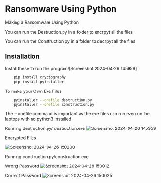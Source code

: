 
# Ransomware Using Python


Making a Ransomware Using Python


You can run the Destruction.py in a folder to encrpyt all the files 

You can run the Construction.py in a folder to decrpyt all the files 



## Installation

Install these to run the program![Screenshot 2024-04-26 145959]

```bash
    pip install cryptography
    pip install pyinstaller


```

To make your Own Exe Files 

```bash
    pyinstaller --onefile destruction.py
    pyinstaller --onefile construction.py
```


The --onefile command is important as the exe files can run even on the laptops with no python3 installed



Running destruction.py/ destruction.exe
![Screenshot 2024-04-26 145959](https://github.com/yashkolhatkar09/Ransomware-/assets/138909671/74d2c2ba-d81c-4709-bf3b-fc827f6803d1)

Encrypted Files 

![Screenshot 2024-04-26 150200](https://github.com/yashkolhatkar09/Ransomware-/assets/138909671/fdc12990-85ab-4ec9-9fc3-2fcb62e816e9)

Running construction.py/construction.exe 

Wrong Password
![Screenshot 2024-04-26 150012](https://github.com/yashkolhatkar09/Ransomware-/assets/138909671/5f746872-ae22-47f9-863c-c1733391fb4f)

Correct Password
![Screenshot 2024-04-26 150025](https://github.com/yashkolhatkar09/Ransomware-/assets/138909671/191fb4fd-2652-4428-a7ff-4d52de2dcaa3)




